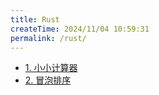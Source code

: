 ```yaml
---
title: Rust
createTime: 2024/11/04 10:59:31
permalink: /rust/
---
```


- [1. 小小计算器](./a_小小计算器.md)
- [2. 冒泡排序](./b_冒泡排序.md)
